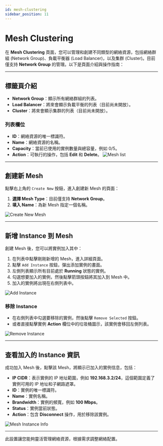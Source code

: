 ```yaml
---
id: mesh-clustering
sidebar_position: 11
---
```


# Mesh Clustering

在 **Mesh Clustering** 頁面，您可以管理和創建不同類型的網絡資源，包括網絡群組 (Network Group)、負載平衡器 (Load Balancer)，以及集群 (Cluster)。目前僅支持 **Network Group** 的管理。以下是頁面介紹與操作指南：

---

## **標籤頁介紹**

- **Network Group**：顯示所有網絡群組的列表。
- **Load Balancer**：將來會顯示負載平衡的列表（目前尚未開放）。
- **Cluster**：將來會顯示集群的列表（目前尚未開放）。

### **列表欄位**

- **ID**：網絡資源的唯一標識符。
- **Name**：網絡資源的名稱。
- **Capacity**：當前已使用的實例數量與總容量，例如 0/5。
- **Action**：可執行的操作，包括 **Edit** 和 **Delete**。
  ![Mesh list](../../../../../docs/docs-images/p09/01.Mesh%20list.jpg)

---

## **創建新 Mesh**

點擊右上角的 `Create New` 按鈕，進入創建新 Mesh 的頁面：

1. **選擇 Mesh Type**：目前僅支持 **Network Group**。
2. **填入 Name**：為新 Mesh 指定一個名稱。

![Create New Mesh](../../../../../docs/docs-images/p09/02.Create%20Mesh.jpg)

---

## **新增 Instance 到 Mesh**

創建 Mesh 後，您可以將實例加入其中：

1. 在列表中點擊剛剛新增的 Mesh，進入詳細頁面。
2. 點擊 `Add Instance` 按鈕，彈出添加實例的畫面。
3. 左側列表顯示所有目前處於 **Running** 狀態的實例。
4. 勾選想要加入的實例，然後點擊箭頭按鈕將其加入到 Mesh 中。
5. 加入的實例將出現在右側列表中。

![Add Instance](../../../../../docs/docs-images/p09/03.Add%20Instance.jpg)

### **移除 Instance**

- 在右側列表中勾選要移除的實例，然後點擊 `Remove Selected` 按鈕。
- 或者直接點擊實例 **Action** 欄位中的垃圾桶圖示，該實例會移回左側列表。

![Remove Instance](../../../../../docs/docs-images/p09/04.Remove%20Instance.jpg)

---

## **查看加入的 Instance 資訊**

成功加入 Mesh 後，點擊該 Mesh，將顯示已加入的實例信息，包括：

- **IP CIDR**：表示實例的 IP 地址範圍，例如 **192.168.3.2/24**，這個範圍定義了實例可用的 IP 地址和子網路遮罩。
- **ID**：實例的唯一標識符。
- **Name**：實例名稱。
- **Brandwidth**：實例的頻寬，例如 **100 Mbps**。
- **Status**：實例當前狀態。
- **Action**：包含 **Disconnect** 操作，用於移除該實例。

![Mesh Instance Info](../../../../../docs/docs-images/p09/05.Mesh%20Instance%20Info.jpg)

---

此設置讓您能夠靈活管理網絡資源，根據需求調整網絡配置。
